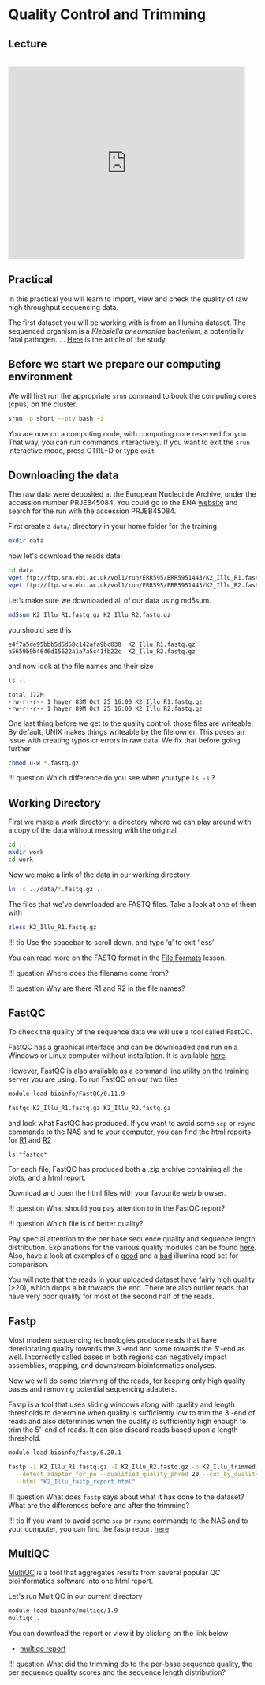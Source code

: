# Quality Control and Trimming

## Lecture

<br>

<iframe src="https://docs.google.com/presentation/d/e/2PACX-1vR7ZN5Gc-3q5DR8CWQgyHhjUIc-6uKJnB48lDVMB7tWrt4gpZFipbJRVWfaqdxSw9n_WnMfXoFMZXds/embed?start=false&loop=false&delayms=3000" frameborder="0" width="480" height="389" allowfullscreen="true" mozallowfullscreen="true" webkitallowfullscreen="true"></iframe>

## Practical

In this practical you will learn to import, view and check the quality of raw high throughput sequencing data.

The first dataset you will be working with is from an Illumina dataset.
The sequenced organism is a *Klebsiella pneumoniae* bacterium, a potentially fatal pathogen.
...
[Here](https://www.mdpi.com/2076-2607/9/12/2560/htm) is the article of the study.

## Before we start we prepare our computing environment

We will first run the appropriate `srun` command to book the computing cores (cpus) on the cluster.

```bash
srun -p short --pty bash -i
```

You are now on a computing node, with computing core reserved for you. That way, you can run commands interactively.
If you want to exit the `srun` interactive mode, press CTRL+D or type `exit`


## Downloading the data

The raw data were deposited at the European Nucleotide Archive, under the accession number PRJEB45084.
You could go to the ENA [website](http://www.ebi.ac.uk/ena) and search for the run with the accession PRJEB45084.


First create a `data/` directory in your home folder for the training

```bash
mkdir data
```

now let's download the reads data:

```bash
cd data
wget ftp://ftp.sra.ebi.ac.uk/vol1/run/ERR595/ERR5951443/K2_Illu_R1.fastq.gz
wget ftp://ftp.sra.ebi.ac.uk/vol1/run/ERR595/ERR5951443/K2_Illu_R2.fastq.gz
```

Let’s make sure we downloaded all of our data using md5sum.

```bash
md5sum K2_Illu_R1.fastq.gz K2_Illu_R2.fastq.gz
```

you should see this

```
e4f7a5de95bbb5d5d58c142afa9bc838  K2_Illu_R1.fastq.gz
a5659b9b4646d15622a1a7a5c41fb22c  K2_Illu_R2.fastq.gz
```

and now look at the file names and their size

```bash
ls -l
```

```
total 172M
-rw-r--r-- 1 hayer 83M Oct 25 16:00 K2_Illu_R1.fastq.gz
-rw-r--r-- 1 hayer 89M Oct 25 16:00 K2_Illu_R2.fastq.gz
```

One last thing before we get to the quality control: those files are writeable.
By default, UNIX makes things writeable by the file owner.
This poses an issue with creating typos or errors in raw data.
We fix that before going further

```bash
chmod u-w *.fastq.gz
```

!!! question
Which difference do you see when you type `ls -s` ?

## Working Directory

First we make a work directory: a directory where we can play around with a copy of the data without messing with the original

```bash
cd ..
mkdir work
cd work
```

Now we make a link of the data in our working directory

```bash
ln -s ../data/*.fastq.gz .
```

The files that we've downloaded are FASTQ files. Take a look at one of them with

```bash
zless K2_Illu_R1.fastq.gz
```

!!! tip
Use the spacebar to scroll down, and type ‘q’ to exit ‘less’

You can read more on the FASTQ format in the [File Formats](file_formats.md) lesson.

!!! question
Where does the filename come from?

!!! question
Why are there R1 and R2 in the file names?

## FastQC

To check the quality of the sequence data we will use a tool called FastQC.

FastQC has a graphical interface and can be downloaded and run on a Windows or Linux computer without installation.
It is available [here](http://www.bioinformatics.babraham.ac.uk/projects/fastqc/).

However, FastQC is also available as a command line utility on the training server you are using.
To run FastQC on our two files

```bash
module load bioinfo/FastQC/0.11.9

fastqc K2_Illu_R1.fastq.gz K2_Illu_R2.fastq.gz
```

and look what FastQC has produced.
If you want to avoid some `scp` or `rsync` commands to the NAS and to your computer, you can find the
html reports for [R1](data/qc/K2_Illu_R1_fastqc.html) and [R2](data/qc/K2_Illu_R2_fastqc.html)

```
ls *fastqc*
```

For each file, FastQC has produced both a .zip archive containing all the plots, and a html report.

Download and open the html files with your favourite web browser.

!!! question
What should you pay attention to in the FastQC report?

!!! question
Which file is of better quality?

Pay special attention to the per base sequence quality and sequence length distribution.
Explanations for the various quality modules can be found [here](http://www.bioinformatics.babraham.ac.uk/projects/fastqc/Help/3%20Analysis%20Modules/).
Also, have a look at examples of a [good](http://www.bioinformatics.babraham.ac.uk/projects/fastqc/good_sequence_short_fastqc.html) and a [bad](http://www.bioinformatics.babraham.ac.uk/projects/fastqc/bad_sequence_fastqc.html) illumina read set for comparison.

You will note that the reads in your uploaded dataset have fairly high quality (>20), which drops a bit towards the end. There are also outlier reads that have very poor quality for most of the second half of the reads.

## Fastp
Most modern sequencing technologies produce reads that have deteriorating quality towards the 3'-end and some towards the 5'-end as well.
Incorrectly called bases in both regions can negatively impact assemblies, mapping, and downstream bioinformatics analyses.

Now we will do some trimming of the reads, for keeping only high quality bases and removing potential sequencing adapters.

Fastp is a tool that uses sliding windows along with quality and length thresholds to determine when quality is sufficiently low to trim the 3'-end of reads and also determines when the quality is sufficiently high enough to trim the 5'-end of reads. It can also discard reads based upon a length threshold.

```bash
module load bioinfo/fastp/0.20.1

fastp -i K2_Illu_R1.fastq.gz -I K2_Illu_R2.fastq.gz -o K2_Illu_trimmed_R1.fastq.gz -O K2_Illu_trimmed_R2.fastq.gz \
  --detect_adapter_for_pe --qualified_quality_phred 20 --cut_by_quality5 --cut_by_quality3 \
  --html "K2_Illu_fastp_report.html"
```

!!! question
What does `fastp` says about what it has done to the dataset?
What are the differences before and after the trimming?

!!! tip
If you want to avoid some `scp` or `rsync` commands to the NAS and to your computer, you can find the
fastp report [here](data/qc/K2_Illu_fastp_report.html)

## MultiQC

[MultiQC](http://multiqc.info) is a tool that aggregates results from several popular QC bioinformatics software into one html report.

Let's run MultiQC in our current directory

```bash
module load bioinfo/multiqc/1.9
multiqc .
```

You can download the report or view it by clicking on the link below

- [multiqc report](data/qc/K2_Illu_multiqc_report.html)

!!! question
What did the trimming do to the per-base sequence quality, the per sequence quality scores and the sequence length distribution?
